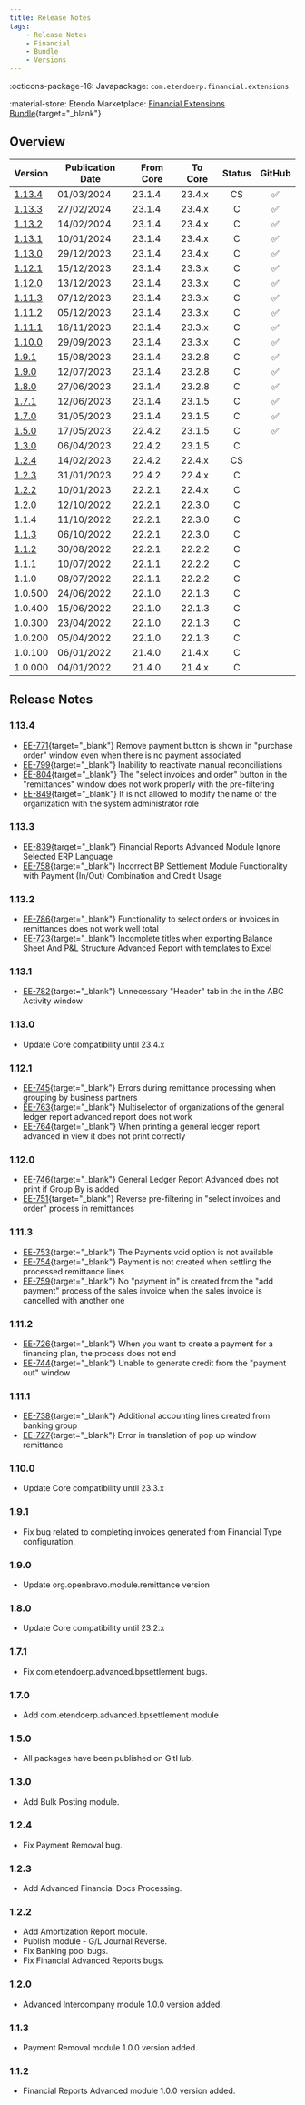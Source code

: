 ```yaml
---
title: Release Notes
tags:
    - Release Notes
    - Financial
    - Bundle
    - Versions
---
```

:octicons-package-16: Javapackage: `com.etendoerp.financial.extensions`

:material-store: Etendo Marketplace:  [Financial Extensions Bundle](https://marketplace.etendo.cloud/#/product-details?module=9876ABEF90CC4ABABFC399544AC14558){target="_blank"}

## Overview

| Version | Publication Date | From Core | To Core| Status | GitHub|
| --- | --- | --- | --- | :---: | :---: |
| [1.13.4](#1134) | 01/03/2024 | 23.1.4 | 23.4.x | CS | :white_check_mark: |
| [1.13.3](#1133) | 27/02/2024 | 23.1.4 | 23.4.x | C | :white_check_mark: |
| [1.13.2](#1132) | 14/02/2024 | 23.1.4 | 23.4.x | C | :white_check_mark: |
| [1.13.1](#1131) | 10/01/2024 | 23.1.4 | 23.4.x | C | :white_check_mark: |
| [1.13.0](#1130) | 29/12/2023 | 23.1.4 | 23.4.x | C | :white_check_mark: |
| [1.12.1](#1121) | 15/12/2023 | 23.1.4 | 23.3.x | C | :white_check_mark: |
| [1.12.0](#1120) | 13/12/2023 | 23.1.4 | 23.3.x | C | :white_check_mark: |
| [1.11.3](#1113) | 07/12/2023 | 23.1.4 | 23.3.x | C | :white_check_mark: |
| [1.11.2](#1112) | 05/12/2023 | 23.1.4 | 23.3.x | C | :white_check_mark: |
| [1.11.1](#1111) | 16/11/2023 | 23.1.4 | 23.3.x | C | :white_check_mark: |
| [1.10.0](#1100) | 29/09/2023 | 23.1.4 | 23.3.x | C | :white_check_mark: |
| [1.9.1](#191) | 15/08/2023 | 23.1.4 | 23.2.8 | C | :white_check_mark: |
| [1.9.0](#190) | 12/07/2023 | 23.1.4 | 23.2.8 | C | :white_check_mark: |
| [1.8.0](#180) | 27/06/2023 | 23.1.4 | 23.2.8 | C | :white_check_mark: |
| [1.7.1](#171) | 12/06/2023 | 23.1.4 | 23.1.5 | C | :white_check_mark: |
| [1.7.0](#170) | 31/05/2023 | 23.1.4 | 23.1.5 | C | :white_check_mark: |
| [1.5.0](#150) | 17/05/2023 | 22.4.2 | 23.1.5 | C | :white_check_mark: |
| [1.3.0](#130) | 06/04/2023 | 22.4.2 | 23.1.5 | C | |
| [1.2.4](#124) | 14/02/2023 | 22.4.2 | 22.4.x | CS | |
| [1.2.3](#123) | 31/01/2023 | 22.4.2 | 22.4.x | C | |
| [1.2.2](#122) | 10/01/2023 | 22.2.1 | 22.4.x | C | |
| [1.2.0](#120) | 12/10/2022 | 22.2.1 | 22.3.0 | C | |
| 1.1.4         | 11/10/2022 | 22.2.1 | 22.3.0 | C | |
| [1.1.3](#113) | 06/10/2022 | 22.2.1 | 22.3.0 | C | |
| [1.1.2](#112) | 30/08/2022 | 22.2.1 | 22.2.2 | C | |
| 1.1.1 | 10/07/2022 | 22.1.1 | 22.2.2 | C | |
| 1.1.0 | 08/07/2022 | 22.1.1 | 22.2.2 | C | |
| 1.0.500 | 24/06/2022 | 22.1.0 | 22.1.3 | C | |
| 1.0.400 | 15/06/2022 | 22.1.0 | 22.1.3 | C | |
| 1.0.300 | 23/04/2022 | 22.1.0 | 22.1.3 | C | |
| 1.0.200 | 05/04/2022 | 22.1.0 | 22.1.3 | C | |
| 1.0.100 | 06/01/2022 | 21.4.0 | 21.4.x | C | |
| 1.0.000 | 04/01/2022 | 21.4.0 | 21.4.x | C | |

## Release Notes

### 1.13.4
- [EE-771](https://github.com/etendosoftware/com.etendoerp.financial.extensions/issues/23){target="\_blank"} Remove payment button is shown in "purchase order" window even when there is no payment associated
- [EE-799](https://github.com/etendosoftware/com.etendoerp.financial.extensions/issues/29){target="\_blank"} Inability to reactivate manual reconciliations
- [EE-804](https://github.com/etendosoftware/com.etendoerp.financial.extensions/issues/33){target="\_blank"} The "select invoices and order" button in the "remittances" window does not work properly with the pre-filtering
- [EE-849](https://github.com/etendosoftware/com.etendoerp.financial.extensions/issues/32){target="\_blank"} It is not allowed to modify the name of the organization with the system administrator role

### 1.13.3
- [EE-839](https://github.com/etendosoftware/com.etendoerp.financial.extensions/issues/31){target="\_blank"} Financial Reports Advanced Module Ignore Selected ERP Language
- [EE-758](https://github.com/etendosoftware/com.etendoerp.financial.extensions/issues/17){target="\_blank"} Incorrect BP Settlement Module Functionality with Payment (In/Out) Combination and Credit Usage

### 1.13.2
- [EE-786](https://github.com/etendosoftware/com.etendoerp.financial.extensions/issues/20){target="\_blank"} Functionality to select orders or invoices in remittances does not work well total
- [EE-723](https://github.com/etendosoftware/com.etendoerp.financial.extensions/issues/30){target="\_blank"} Incomplete titles when exporting Balance Sheet And P&L Structure Advanced Report with templates to Excel

### 1.13.1
- [EE-782](https://github.com/etendosoftware/com.etendoerp.financial.extensions/issues/26){target="\_blank"} Unnecessary "Header" tab in the in the ABC Activity window

### 1.13.0
- Update Core compatibility until 23.4.x

### 1.12.1
- [EE-745](https://github.com/etendosoftware/com.etendoerp.financial.extensions/issues/10){target="\_blank"}  Errors during remittance processing when grouping by business partners
- [EE-763](https://github.com/etendosoftware/com.etendoerp.financial.extensions/issues/22){target="\_blank"} Multiselector of organizations of the general ledger report advanced report does not work
- [EE-764](https://github.com/etendosoftware/com.etendoerp.financial.extensions/issues/21){target="\_blank"} When printing a general ledger report advanced in view it does not print correctly

### 1.12.0
- [EE-746](https://github.com/etendosoftware/com.etendoerp.financial.extensions/issues/11){target="\_blank"} General Ledger Report Advanced does not print if Group By is added
- [EE-751](https://github.com/etendosoftware/com.etendoerp.financial.extensions/issues/12){target="\_blank"} Reverse pre-filtering in "select invoices and order" process in remittances
 
### 1.11.3
- [EE-753](https://github.com/etendosoftware/com.etendoerp.financial.extensions/issues/14){target="\_blank"} The Payments void option is not available
- [EE-754](https://github.com/etendosoftware/com.etendoerp.financial.extensions/issues/15){target="\_blank"} Payment is not created when settling the processed remittance lines
- [EE-759](https://github.com/etendosoftware/com.etendoerp.financial.extensions/issues/19){target="\_blank"} No "payment in" is created from the "add payment" process of the sales invoice when the sales invoice is cancelled with another one

### 1.11.2
- [EE-726](https://github.com/etendosoftware/com.etendoerp.financial.extensions/issues/5){target="\_blank"} When you want to create a payment for a financing plan, the process does not end
- [EE-744](https://github.com/etendosoftware/com.etendoerp.financial.extensions/issues/9){target="\_blank"} Unable to generate credit from the "payment out" window
### 1.11.1
- [EE-738](https://github.com/etendosoftware/com.etendoerp.financial.extensions/issues/6){target="\_blank"} Additional accounting lines created from banking group
- [EE-727](https://github.com/etendosoftware/com.etendoerp.financial.extensions/issues/7){target="\_blank"} Error in translation of pop up window remittance
### 1.10.0 
- Update Core compatibility until 23.3.x
### 1.9.1 
- Fix bug related to completing invoices generated from Financial Type configuration.
### 1.9.0 
- Update org.openbravo.module.remittance version
### 1.8.0
- Update Core compatibility until 23.2.x
### 1.7.1
- Fix com.etendoerp.advanced.bpsettlement bugs.
### 1.7.0
- Add com.etendoerp.advanced.bpsettlement module
### 1.5.0
- All packages have been published on GitHub.
### 1.3.0
- Add Bulk Posting module.

### 1.2.4
- Fix Payment Removal bug.

### 1.2.3
- Add Advanced Financial Docs Processing.

### 1.2.2
- Add Amortization Report module.
- Publish module - G/L Journal Reverse.
- Fix Banking pool bugs.
- Fix Financial Advanced Reports bugs.

### 1.2.0
- Advanced Intercompany module 1.0.0 version added.

### 1.1.3
- Payment Removal module 1.0.0 version added.

### 1.1.2
- Financial Reports Advanced module 1.0.0 version added.